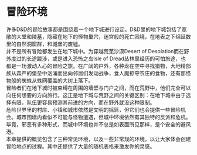 # 冒险环境

&#x20;   许多D\&D的冒险故事都是围绕着一个地下城进行设定。D\&D里的地下城包括了宽敞的大堂和陵墓，隐藏在地下的怪物巢穴，迷宫般的死亡困境，在地表之下绵延数里的自然洞窟群，和城堡的废墟。\
&#x20;   并不是所有冒险都发生在地下城中。为穿越荒芜沙漠Desert of Desolation而在野外度过的长途跋涉，或是进入恐怖之岛Isle of Dread丛林里经历的可怕旅途，也都是一场激动人心的冒险之旅。在广阔的户外，各种龙在空中寻找猎物，大地精部族从森严的堡垒中汹涌而出向邻居们发动战争，食人魔掠夺农庄的食物，还有那怪物般的蜘蛛从蛛网覆盖的大树上落下。\
&#x20;   冒险者们在地下城时被束缚在周围的墙壁与门户之间，而在荒野中，他们完全可以向任何想要的方向旅行。这正是地下城与荒野之间的关键区别：在地下城中由于选择有限，队伍更容易预测其前进的方向，而在野外就没这种限制。\
&#x20;   危险世界里的村庄、小镇和城市依然是文明的摇篮，但它们也会提供一些冒险机会。城市围墙内看似不可能与怪物遭遇，但城中环境依然有其独特的反派和危机。毕竟，邪恶有多种形式，而城中环境也并不总是如表面所见那样，是个安全的避风港。\
&#x20;   本章提供的概览包含了三种常见环境，以及一些非常规的环境，以让大家体会创建冒险地点的过程。其中还提供了大量的随机表格来激发你的灵感。
